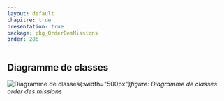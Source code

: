 ```yaml
---
layout: default
chapitre: true
presentation: true
package: pkg_OrderDesMissions
order: 286
---
```


## Diagramme de classes

![Diagramme de classes](/gestion-personnels/diagrammes/pkg_OrderDesMissions/diagramme_de_classes_pkg_OrderDesMissions.svg){:width="500px"}_figure: Diagramme de classes order des missions_

<!-- new slide -->